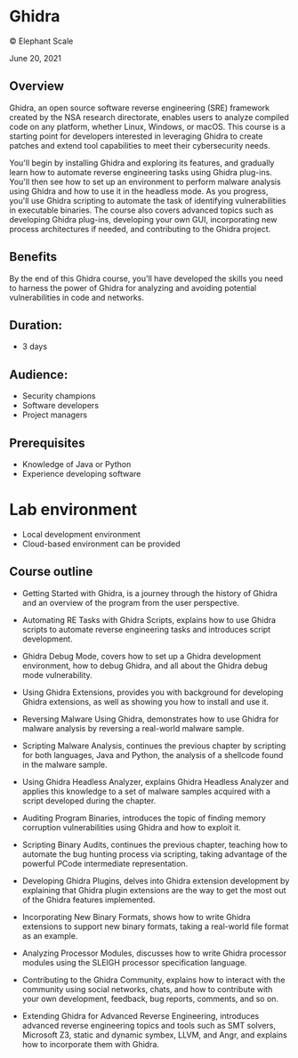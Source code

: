# Ghidra
© Elephant Scale

June 20, 2021

## Overview

Ghidra, an open source software reverse engineering (SRE) framework created by the NSA research directorate, enables users to analyze compiled code on any platform, whether Linux, Windows, or macOS. This course is a starting point for developers interested in leveraging Ghidra to create patches and extend tool capabilities to meet their cybersecurity needs.

You'll begin by installing Ghidra and exploring its features, and gradually learn how to automate reverse engineering tasks using Ghidra plug-ins. You'll then see how to set up an environment to perform malware analysis using Ghidra and how to use it in the headless mode. As you progress, you'll use Ghidra scripting to automate the task of identifying vulnerabilities in executable binaries. The course also covers advanced topics such as developing Ghidra plug-ins, developing your own GUI, incorporating new process architectures if needed, and contributing to the Ghidra project.

## Benefits

By the end of this Ghidra course, you'll have developed the skills you need to harness the power of Ghidra for analyzing and avoiding potential vulnerabilities in code and networks.

## Duration:

* 3 days

## Audience:

* Security champions
* Software developers
* Project managers

## Prerequisites

* Knowledge of Java or Python
* Experience developing software

# Lab environment

* Local development environment
* Cloud-based environment can be provided

## Course outline

* Getting Started with Ghidra, is a journey through the history of Ghidra and an overview of the program from the user perspective.

* Automating RE Tasks with Ghidra Scripts, explains how to use Ghidra scripts to automate reverse engineering tasks and introduces script development.

* Ghidra Debug Mode, covers how to set up a Ghidra development environment, how to debug Ghidra, and all about the Ghidra debug mode vulnerability.

* Using Ghidra Extensions, provides you with background for developing Ghidra extensions, as well as showing you how to install and use it.

* Reversing Malware Using Ghidra, demonstrates how to use Ghidra for malware analysis by reversing a real-world malware sample.

* Scripting Malware Analysis, continues the previous chapter by scripting for both languages, Java and Python, the analysis of a shellcode found in the malware sample.

* Using Ghidra Headless Analyzer, explains Ghidra Headless Analyzer and applies this knowledge to a set of malware samples acquired with a script developed during the chapter.

* Auditing Program Binaries, introduces the topic of finding memory corruption vulnerabilities using Ghidra and how to exploit it.

* Scripting Binary Audits, continues the previous chapter, teaching how to automate the bug hunting process via scripting, taking advantage of the powerful PCode intermediate representation.

* Developing Ghidra Plugins, delves into Ghidra extension development by explaining that Ghidra plugin extensions are the way to get the most out of the Ghidra features implemented.

* Incorporating New Binary Formats, shows how to write Ghidra extensions to support new binary formats, taking a real-world file format as an example.

* Analyzing Processor Modules, discusses how to write Ghidra processor modules using the SLEIGH processor specification language.

* Contributing to the Ghidra Community, explains how to interact with the community using social networks, chats, and how to contribute with your own development, feedback, bug reports, comments, and so on.

* Extending Ghidra for Advanced Reverse Engineering, introduces advanced reverse engineering topics and tools such as SMT solvers, Microsoft Z3, static and dynamic symbex, LLVM, and Angr, and explains how to incorporate them with Ghidra.